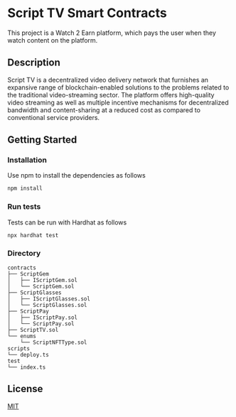 # Script TV Smart Contracts
This project is a Watch 2 Earn platform, which pays the user when they watch content on the platform.

## Description
Script TV is a decentralized video delivery network that furnishes an expansive range of blockchain-enabled solutions to the problems related to the traditional video-streaming sector. The platform offers high-quality video streaming as well as multiple incentive mechanisms for decentralized bandwidth and content-sharing at a reduced cost as compared to conventional service providers.

## Getting Started

### Installation
Use npm to install the dependencies as follows

```bash
npm install
```

### Run tests
Tests can be run with Hardhat as follows
```
npx hardhat test 
```

### Directory
```
contracts
├── ScriptGem
│   ├── IScriptGem.sol
│   └── ScriptGem.sol
├── ScriptGlasses
│   ├── IScriptGlasses.sol
│   └── ScriptGlasses.sol
├── ScriptPay
│   ├── IScriptPay.sol
│   └── ScriptPay.sol
├── ScriptTV.sol
└── enums
    └── ScriptNFTType.sol
scripts
└── deploy.ts
test
└── index.ts
```

## License
[MIT](https://choosealicense.com/licenses/mit/)
